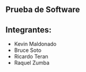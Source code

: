 ## Prueba de Software
## Integrantes:  
* Kevin Maldonado
* Bruce Soto
* Ricardo Teran
* Raquel Zumba

